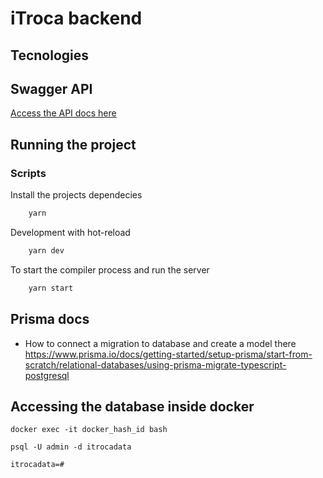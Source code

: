 # iTroca backend

## Tecnologies

## Swagger API

[Access the API docs here](http://localhost:3000/api-docs/#/)

## Running the project

### Scripts

Install the projects dependecies

```bash
    yarn
```

Development with hot-reload

```bash
    yarn dev
```

To start the compiler process and run the server

```bash
    yarn start
```

## Prisma docs

- How to connect a migration to database and create a model there
  https://www.prisma.io/docs/getting-started/setup-prisma/start-from-scratch/relational-databases/using-prisma-migrate-typescript-postgresql

## Accessing the database inside docker
```
docker exec -it docker_hash_id bash

psql -U admin -d itrocadata

itrocadata=#
```